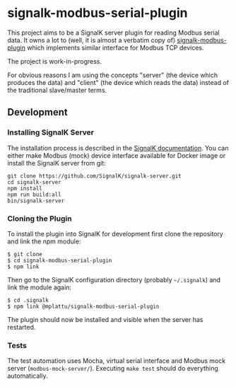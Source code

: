# signalk-modbus-serial-plugin

This project aims to be a SignalK server plugin for reading Modbus serial data.
It owns a lot to (well, it is almost a verbatim copy of)
[signalk-modbus-plugin](https://github.com/codekilo/signalk-modbus-plugin)
which implements similar interface for Modbus TCP devices.

The project is work-in-progress.

For obvious reasons I am using the concepts "server" (the device which produces
the data) and "client" (the device which reads the data) instead of the traditional
slave/master terms.

## Development

### Installing SignalK Server

The installation process is described in the
[SignalK documentation](https://github.com/SignalK/signalk-server). You can either
make Modbus (mock) device interface available for Docker image or install the SignalK
server from git:

```
git clone https://github.com/SignalK/signalk-server.git
cd signalk-server
npm install
npm run build:all
bin/signalk-server
```

### Cloning the Plugin

To install the plugin into SignalK for development first clone the repository and link the npm module:

```
$ git clone
$ cd signalk-modbus-serial-plugin
$ npm link
```

Then go to the SignalK configuration directory (probably `~/.signalk`)  and link the module again:

```
$ cd .signalk
$ npm link @mplattu/signalk-modbus-serial-plugin
```

The plugin should now be installed and visible when the server has restarted.

### Tests

The test automation uses Mocha, virtual serial interface and Modbus mock server
(`modbus-mock-server/`). Executing `make test` should do everything automatically.
